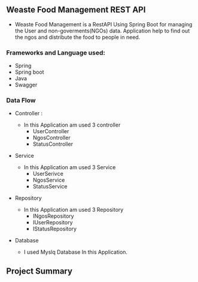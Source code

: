 ## Weaste Food Management REST API
   * Weaste Food Management is a RestAPI Using Spring Boot for managing the User and non-goverments(NGOs) data. Application help to find out the ngos and  distribute the food to people in need.   
### Frameworks and Language used:
* Spring
* Spring boot
* Java
* Swagger

### Data Flow
* Controller : 
  * In this Application am used 3 controller
    * UserController
    * NgosController
    * StatusController
    
* Service
  * In this Application am used 3 Service
    * UserSerivce
    * NgosService
    * StatusService
   
* Repository
  * In this Application am used 3 Repository
    * INgosRepository
    * IUserRepository
    * IStatusRepository
  
* Database
    * I used Myslq Database In this Application.


## Project Summary 



